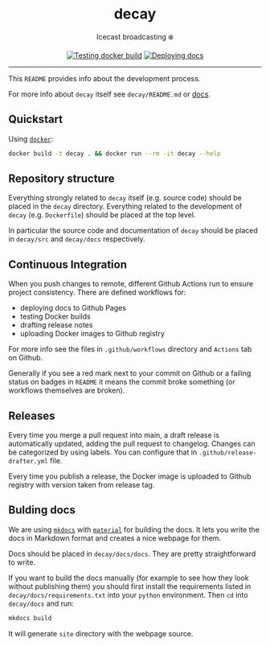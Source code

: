 <h1 align="center">decay</h1>

<div align="center">

Icecast broadcasting ❄️

[![Testing docker build](https://github.com/radio-aktywne/decay/actions/workflows/docker-build.yml/badge.svg)](https://github.com/radio-aktywne/decay/actions/workflows/docker-build.yml)
[![Deploying docs](https://github.com/radio-aktywne/decay/actions/workflows/docs.yml/badge.svg)](https://github.com/radio-aktywne/decay/actions/workflows/docs.yml)

</div>

---

This `README` provides info about the development process.

For more info about `decay` itself see `decay/README.md` or [docs](https://radio-aktywne.github.io/decay).

## Quickstart

Using [`docker`](https://docs.docker.com/get-docker/):

```sh
docker build -t decay . && docker run --rm -it decay --help
```

## Repository structure

Everything strongly related to `decay` itself (e.g. source code) should be placed in the `decay` directory.
Everything related to the development of `decay` (e.g. `Dockerfile`) should be placed at the top level.

In particular the source code and documentation of `decay` should be placed in `decay/src` and `decay/docs` respectively.

## Continuous Integration

When you push changes to remote, different Github Actions run to ensure project consistency.
There are defined workflows for:

- deploying docs to Github Pages
- testing Docker builds
- drafting release notes
- uploading Docker images to Github registry

For more info see the files in `.github/workflows` directory and `Actions` tab on Github.

Generally if you see a red mark next to your commit on Github or a failing status on badges in `README` it means the commit broke something (or workflows themselves are broken).

## Releases

Every time you merge a pull request into main, a draft release is automatically updated, adding the pull request to changelog.
Changes can be categorized by using labels. You can configure that in `.github/release-drafter.yml` file.

Every time you publish a release, the Docker image is uploaded to Github registry with version taken from release tag.

## Bulding docs

We are using [`mkdocs`](https://www.mkdocs.org) with [`material`](https://squidfunk.github.io/mkdocs-material) for building the docs.
It lets you write the docs in Markdown format and creates a nice webpage for them.

Docs should be placed in `decay/docs/docs`.
They are pretty straightforward to write.

If you want to build the docs manually (for example to see how they look without publishing them)
you should first install the requirements listed in `decay/docs/requirements.txt` into your `python` environment.
Then `cd` into `decay/docs` and run:

```sh
mkdocs build
```

It will generate `site` directory with the webpage source.
